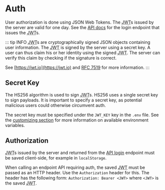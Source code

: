 # Auth

User authorization is done using JSON Web Tokens. The
<abbr title="JSON Web Token">JWT</abbr>s issued by the server are valid for one
day. See the [API docs](./api.md#login) for the login endpoint that issues the
<abbr title="JSON Web Token">JWT</abbr>s.

::: tip INFO
<abbr title="JSON Web Token">JWT</abbr>s are cryptographically signed JSON
objects containing user information. The <abbr title="JSON Web Token">JWT</abbr>
is signed by the server using a secret key. A user can thus claim his or her
identity using the signed <abbr title="JSON Web Token">JWT</abbr>. The server
can verify this claim by checking if the signature is correct.

See [https://jwt.io](https://jwt.io) and
[RFC 7519](https://tools.ietf.org/html/rfc7519) for more information.
:::

## Secret Key

The HS256 algorithm is used to sign <abbr title="JSON Web Token">JWT</abbr>s.
HS256 uses a single secret key to sign payloads. It is important to specify a
secret key, as potential malicious users could otherwise circumvent auth.

The secret key must be specified under the `JWT_KEY` key in the `.env` file.
See the [customizing section](../guide/customizing.md) for more information on
available environment variables.

## Authorization

<abbr title="JSON Web Token">JWT</abbr>s issued by the server and returned from
the [API login](./api.md#login) endpoint must be saved client-side, for example
in `localStorage`.

When calling an endpoint API requiring auth, the saved
<abbr title="JSON Web Token">JWT</abbr> must be passed as an HTTP header. Use
the `Authorization` header for this. The header has the following form:
`Authorization: Bearer <JWT>` where `<JWT>` is the saved
<abbr title="JSON Web Token">JWT</abbr>.
